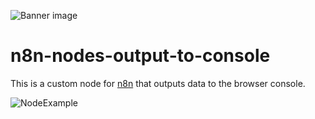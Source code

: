 ![Banner image](https://user-images.githubusercontent.com/10284570/173569848-c624317f-42b1-45a6-ab09-f0ea3c247648.png)

# n8n-nodes-output-to-console

This is a custom node for [n8n](https://n8n.io) that outputs data to the browser console.

![NodeExample](https://github.com/designlogic/n8n-nodes-output-to-console/blob/master/img/output-to-console.png)

